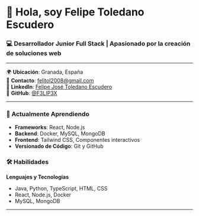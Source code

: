 # 👋 Hola, soy Felipe Toledano Escudero

### 💻 Desarrollador Junior Full Stack | Apasionado por la creación de soluciones web

---

🌍 **Ubicación**: Granada, España  
📧 **Contacto**: [felitol2008@gmail.com](mailto:felitol2008@gmail.com)  
🔗 **LinkedIn**: [Felipe José Toledano Escudero](https://www.linkedin.com/in/felipe-jos%C3%A9-toledano-escudero-4008bb194/)  
💼 **GitHub**: [@F3LIP3X](https://github.com/F3LIP3X)

---

### 🌱 Actualmente Aprendiendo
- **Frameworks**: React, Node.js
- **Backend**: Docker, MySQL, MongoDB
- **Frontend**: Tailwind CSS, Componentes interactivos
- **Versionado de Código**: Git y GitHub

### 🛠️ Habilidades
**Lenguajes y Tecnologías**  
- Java, Python, TypeScript, HTML, CSS  
- React, Node.js, Docker  
- MySQL, MongoDB  
---
